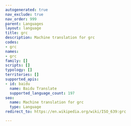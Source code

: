 ```yaml
---
autogenerated: true
nav_exclude: true
nav_order: 999
parent: Languages
layout: language
title: grc
description: Machine translation for grc
codes:
- grc
names:
- grc
family: []
scripts: []
typology: []
territories: []
supported_apis:
- id: baidu
  name: Baidu Translate
  supported_language_count: 197
seo:
  name: Machine translation for grc
  type: Language
redirect_to: https://en.wikipedia.org/wiki/ISO_639:grc

---
```


